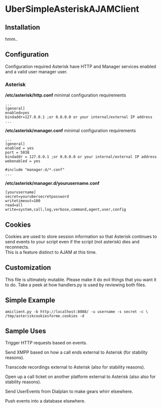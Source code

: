 UberSimpleAsteriskAJAMClient
============================

Installation
----------------------------

hmm..

Configuration
-------------

Configuration required Asterisk have HTTP and Manager services enabled and a 
valid user manager user.

### Asterisk

**/etc/asterisk/http.conf** minimal configuration requirements

```
...
[general]
enabled=yes
bindaddr=127.0.0.1 ;or 0.0.0.0 or your internal/external IP address
...

```

**/etc/asterisk/manager.conf** minimal configuration requirements

```
...
[general]
enabled = yes
port = 5038
bindaddr = 127.0.0.1 ;or 0.0.0.0 or your internal/external IP address
webenabled = yes

#include "manager.d/*.conf"
...
```

**/etc/asterisk/manager.d/yourusername.conf**

```
[yourusername]
secret=yourubersecretpassword
writetimeout=100
read=all
write=system,call,log,verbose,command,agent,user,config
```

Cookies
-------

Cookies are used to store session information so that Asterisk continues to send 
events to your script even if the script (not asterisk) dies and reconnects.  
This is a feature distinct to AJAM at this time.

Customization
-------------

This file is ultimately mutable.  Please make it do evil things that you want it 
to do.  Take a peek at how handlers.py is used by reviewing both files.

Simple Example
--------------

```
amiclient.py -b http://localhost:8088/ -u username -s secret -c \ 
/tmp/asteriskcookiesforme.cookies -d
```

Sample Uses
-----------

Trigger HTTP requests based on events.

Send XMPP based on how a call ends external to Asterisk (for stability reasons).

Transcode recordings external to Asterisk (also for stability reasons).

Open up a call ticket on another platform external to Asterisk (also also for 
stability reasons).

Send UserEvents from Dialplan to make gears whirr elsewhere.

Push events into a database elsewhere.

